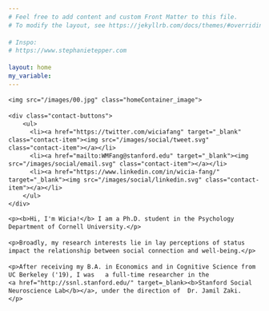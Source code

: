 ```yaml
---
# Feel free to add content and custom Front Matter to this file.
# To modify the layout, see https://jekyllrb.com/docs/themes/#overriding-theme-defaults

# Inspo:
# https://www.stephanietepper.com

layout: home
my_variable:
---
```


<div class="home-box" markdown="1">
  <div class="home-left">

    <img src="/images/00.jpg" class="homeContainer_image">

    <div class="contact-buttons">
        <ul>
          <li><a href="https://twitter.com/wiciafang" target="_blank" class="contact-item"><img src="/images/social/tweet.svg" class="contact-item"></a></li>
          <li><a href="mailto:WMFang@stanford.edu" target="_blank"><img src="/images/social/email.svg" class="contact-item"></a></li>
          <li><a href="https://www.linkedin.com/in/wicia-fang/" target="_blank"><img src="/images/social/linkedin.svg" class="contact-item"></a></li>
        </ul>
    </div>

  </div>

  <div class="home-right">

    <p><b>Hi, I'm Wicia!</b> I am a Ph.D. student in the Psychology Department of Cornell University.</p>

    <p>Broadly, my research interests lie in lay perceptions of status impact the relationship between social connection and well-being.</p>

    <p>After receiving my B.A. in Economics and in Cognitive Science from UC Berkeley ('19), I was   a full-time researcher in the
    <a href="http://ssnl.stanford.edu/" target=_blank><b>Stanford Social Neuroscience Lab</b></a>, under the direction of  Dr. Jamil Zaki.  </p>

  </div>
</div>

